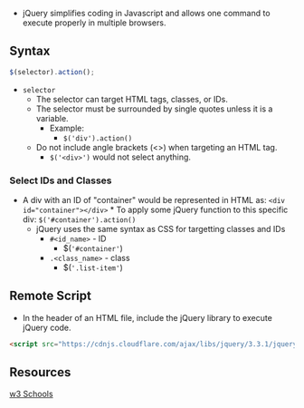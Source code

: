 
* jQuery simplifies coding in Javascript and allows one command to execute properly in multiple browsers.

## Syntax
```js
$(selector).action();
```
* `selector`
    * The selector can target HTML tags, classes, or IDs.
    * The selector must be surrounded by single quotes unless it is a variable.
      * Example:
        * `$('div').action()`
    * Do not include angle brackets (<>) when targeting an HTML tag.
        * `$('<div>')` would not select anything.

### Select IDs and Classes

* A div with an ID of "container" would be represented in HTML as: `<div id="container"></div>`
      * To apply some jQuery function to this specific div: `$('#container').action()`
    * jQuery uses the same syntax as CSS for targetting classes and IDs
      * `#<id_name>` - ID
        * $(`'#container'`)
      * `.<class_name>` - class
        * $(`'.list-item'`)

## Remote Script
* In the header of an HTML file, include the jQuery library to execute jQuery code.
```html
<script src="https://cdnjs.cloudflare.com/ajax/libs/jquery/3.3.1/jquery.min.js"></script>
```

## Resources
[w3 Schools](https://www.w3schools.com/jquery/jquery_syntax.asp)